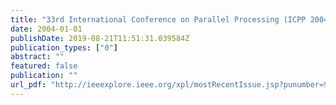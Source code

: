 ```yaml
---
title: "33rd International Conference on Parallel Processing (ICPP 2004), 15-18 August 2004, Montreal, Quebec, Canada"
date: 2004-01-01
publishDate: 2019-08-21T11:51:31.039584Z
publication_types: ["0"]
abstract: ""
featured: false
publication: ""
url_pdf: "http://ieeexplore.ieee.org/xpl/mostRecentIssue.jsp?punumber=9250"
---
```


